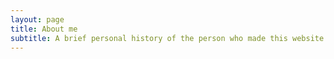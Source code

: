 ```yaml
---
layout: page
title: About me
subtitle: A brief personal history of the person who made this website
---
```

